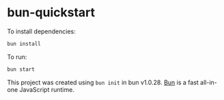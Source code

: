 # bun-quickstart

To install dependencies:

```bash
bun install
```

To run:

```bash
bun start
```

This project was created using `bun init` in bun v1.0.28. [Bun](https://bun.sh) is a fast all-in-one JavaScript runtime.
